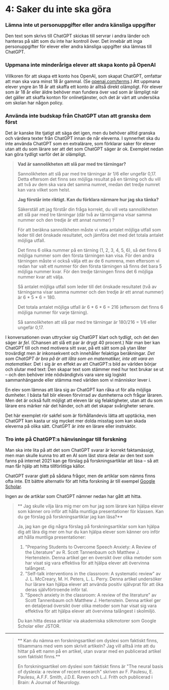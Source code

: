 # 4: Saker du inte ska göra

### Lämna inte ut personuppgifter eller andra känsliga uppgifter
Den text som skrivs till ChatGPT skickas till servrar i andra länder och hanteras på sätt som du inte har kontroll över. Det innebär att inga personuppgifter för elever eller andra känsliga uppgifter ska lämnas till ChatGPT.

### Uppmana inte minderåriga elever att skapa konto på OpenAI
Villkoren för att skapa ett konto hos OpenAI, som skapat ChatGPT, omfattar att man ska vara minst 18 år gammal. (Se [openai.com/terms][1].) Att uppmana elever yngre än 18 år att skaffa ett konto är alltså direkt olämpligt. För elever som är 18 år eller äldre behöver man fundera över vad som är lämpligt när det gäller att skaffa konton för onlinetjänster, och det är värt att undersöka om skolan har någon policy.


### Använda inte budskap från ChatGPT utan att granska dem först
Det är kanske lite tjatigt att säga det igen, men du behöver alltid granska och värdera texter från ChatGPT innan de når eleverna. I synnerhet ska du inte använda ChatGPT som en extralärare, som förklarar saker för elever utan att du som lärare ser att det som ChatGPT säger är ok. Exemplet nedan kan göra tydligt varför det är olämpligt.

> **Vad är sannolikheten att slå par med tre tärningar?**
> 
> Sannolikheten att slå par med tre tärningar är 1/6 eller ungefär 0,17. Detta eftersom det finns sex möjliga resultat på en tärning och du vill att två av dem ska vara det samma numret, medan det tredje numret kan vara vilket som helst.
> 
> **Jag förstår inte riktigt. Kan du förklara närmare hur jag ska tänka?**
> 
> Säkerställ att jag förstår din fråga korrekt, du vill veta sannolikheten att slå par med tre tärningar (där två av tärningarna visar samma nummer och den tredje är ett annat nummer) ?
> 
> För att beräkna sannolikheten måste vi veta antalet möjliga utfall som leder till det önskade resultatet, och jämföra det med det totala antalet möjliga utfall.
> 
> Det finns 6 olika nummer på en tärning (1, 2, 3, 4, 5, 6), så det finns 6 möjliga nummer som den första tärningen kan visa. För den andra tärningen måste vi också välja ett av de 6 numrena, men eftersom vi redan har valt ett nummer för den första tärningen så finns det bara 5 möjliga nummer kvar. För den tredje tärningen finns det 6 möjliga nummer kvar att välja.
> 
> Så antalet möjliga utfall som leder till det önskade resultatet (två av tärningarna visar samma nummer och den tredje är ett annat nummer) är 6 \* 5 \* 6 = 180.
> 
> Det totala antalet möjliga utfall är 6 \* 6 \* 6 = 216 (eftersom det finns 6 möjliga nummer för varje tärning).
> 
> Så sannolikheten att slå par med tre tärningar är 180/216 = 1/6 eller ungefär 0,17.

I konversationen ovan uttrycker sig ChatGPT klart och tydligt, och det den säger är *fel*. (Chansen att slå ett par är drygt 40 procent.) När man ber kan ChatGPT till och med motivera sitt svar, på ett sätt som på ytan låter trovärdigt men är inkonsekvent och innehåller felaktiga beräkningar. *Det som ChatGPT är bra på är att låta som en matematiker, inte att vara en matematiker.* Det i sig är en effekt av att ChatGPT:s bild av världen börjar och slutar med text: Den skapar text som stämmer med hur text brukar se ut – och den behöver inte nödvändigtvis vara vare sig logiskt sammanhängande eller stämma med världen som vi människor lever i.

En elev som lämnas att lära sig av ChatGPT kan råka ut för alla möjliga dumheter. I bästa fall blir eleven förvirrad av dumheterna och frågar läraren. Men det är också fullt möjligt att eleven lär sig felaktigheter, utan att du som lärare ens märker när det händer, och att det skapar svårigheter senare.

Det här exemplet rör sakfel som är förhållandevis lätta att upptäcka, men ChatGPT kan kasta ur sig mycket mer dolda misstag som kan skada eleverna på olika sätt. ChatGPT är *inte* en lärare eller instruktör.

### Tro inte på ChatGPT:s hänvisningar till forskning
Man ska inte lita på att det som ChatGPT svarar är korrekt faktamässigt, men man skulle kunna tro att en AI som läst stora delar av den text som fanns på internet 2021 kan ge förslag på forskningsartiklar att läsa – så att man får hjälp att hitta tillförlitliga källor.

ChatGPT svarar glatt på sådana frågor, men de artiklar som nämns finns ofta inte. Ett bättre alternativ för att hitta forskning är till exempel [Google Scholar][2].

Ingen av de artiklar som ChatGPT nämner nedan har gått att hitta.

> ** Jag skulle vilja lära mig mer om hur jag som lärare kan hjälpa elever som känner oro inför att hålla muntliga presentationer för klassen. Kan du ge förslag på forskningsartiklar jag kan läsa?**
> 
> Ja, jag kan ge dig några förslag på forskningsartiklar som kan hjälpa dig att lära dig mer om hur du kan hjälpa elever som känner oro inför att hålla muntliga presentationer:
> 1. "Preparing Students to Overcome Speech Anxiety: A Review of the Literature" av R. Scott Tannenbaum och Matthew J. Hertenstein. Denna artikel ger en översikt över olika metoder som har visat sig vara effektiva för att hjälpa elever att övervinna talångest.
> 2. "Self-talk interventions in the classroom: A systematic review" av J. L. McCreary, M. H. Peters, L. L. Perry. Denna artikel undersöker hur lärare kan hjälpa elever att använda positiv självprat för att öka deras självförtroende inför tal.
> 3. "Speech anxiety in the classroom: A review of the literature" av Scott Tannenbaum och Matthew J. Hertenstein. Denna artikel ger en detaljerad översikt över olika metoder som har visat sig vara effektiva för att hjälpa elever att övervinna talångest i skolmiljö.
> 
> Du kan hitta dessa artiklar via akademiska sökmotorer som Google Scholar eller JSTOR.

---- 
> ** Kan du nämna en forskningsartikel om dyslexi som faktiskt finns, tillsammans med vem som skrivit artikeln? Jag vill alltså inte att du hittar på ett namn på en artikel, utan svarar med en publicerad artikel som faktiskt finns.**
> 
> En forskningsartikel om dyslexi som faktiskt finns är "The neural basis of dyslexia: a review of recent research" skriven av F. Paulesu, E. Paulesu, A.F.F. Smith, J.D.E. Raven och L.J. Frith och publicerad i Brain: A Journal of Neurology.

[1]:	https://openai.com/terms/
[2]:	https://scholar.google.com/
